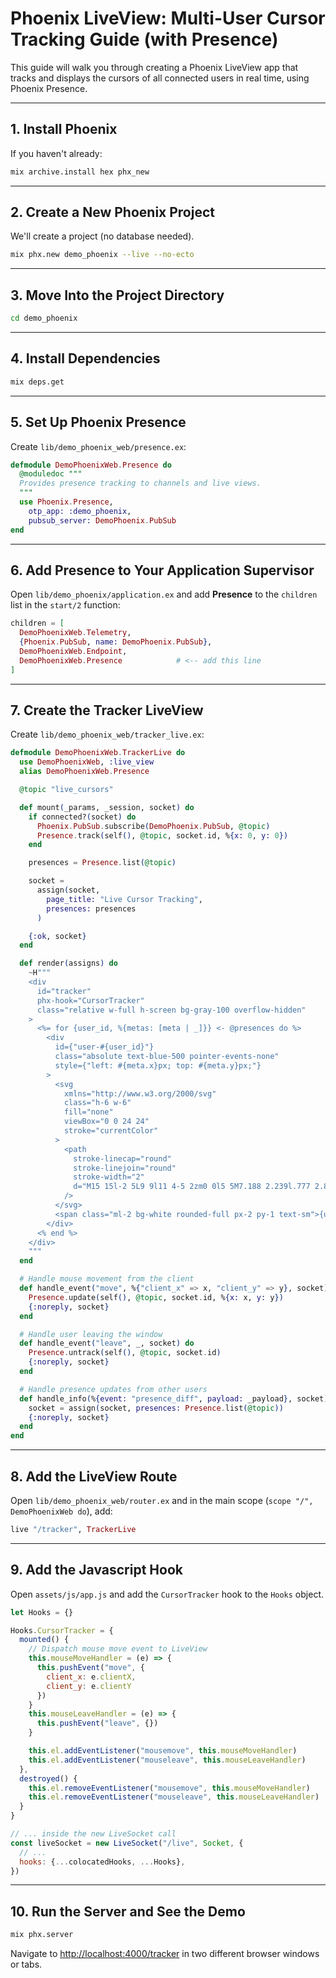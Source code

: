 # Phoenix LiveView: Multi-User Cursor Tracking Guide (with Presence)

This guide will walk you through creating a Phoenix LiveView app that tracks and displays the cursors of all connected users in real time, using Phoenix Presence.

---

## 1. Install Phoenix

If you haven't already:

```bash
mix archive.install hex phx_new
```

---

## 2. Create a New Phoenix Project

We'll create a project (no database needed).

```bash
mix phx.new demo_phoenix --live --no-ecto
```

---

## 3. Move Into the Project Directory

```bash
cd demo_phoenix
```

---

## 4. Install Dependencies

```bash
mix deps.get
```

---

## 5. Set Up Phoenix Presence

Create `lib/demo_phoenix_web/presence.ex`:

```elixir
defmodule DemoPhoenixWeb.Presence do
  @moduledoc """
  Provides presence tracking to channels and live views.
  """
  use Phoenix.Presence,
    otp_app: :demo_phoenix,
    pubsub_server: DemoPhoenix.PubSub
end
```

---

## 6. Add Presence to Your Application Supervisor

Open `lib/demo_phoenix/application.ex` and add **Presence** to the `children` list in the `start/2` function:

```elixir
children = [
  DemoPhoenixWeb.Telemetry,
  {Phoenix.PubSub, name: DemoPhoenix.PubSub},
  DemoPhoenixWeb.Endpoint,
  DemoPhoenixWeb.Presence            # <-- add this line
]
```

---

## 7. Create the Tracker LiveView

Create `lib/demo_phoenix_web/tracker_live.ex`:

```elixir
defmodule DemoPhoenixWeb.TrackerLive do
  use DemoPhoenixWeb, :live_view
  alias DemoPhoenixWeb.Presence

  @topic "live_cursors"

  def mount(_params, _session, socket) do
    if connected?(socket) do
      Phoenix.PubSub.subscribe(DemoPhoenix.PubSub, @topic)
      Presence.track(self(), @topic, socket.id, %{x: 0, y: 0})
    end

    presences = Presence.list(@topic)

    socket =
      assign(socket,
        page_title: "Live Cursor Tracking",
        presences: presences
      )

    {:ok, socket}
  end

  def render(assigns) do
    ~H"""
    <div
      id="tracker"
      phx-hook="CursorTracker"
      class="relative w-full h-screen bg-gray-100 overflow-hidden"
    >
      <%= for {user_id, %{metas: [meta | _]}} <- @presences do %>
        <div
          id={"user-#{user_id}"}
          class="absolute text-blue-500 pointer-events-none"
          style={"left: #{meta.x}px; top: #{meta.y}px;"}
        >
          <svg
            xmlns="http://www.w3.org/2000/svg"
            class="h-6 w-6"
            fill="none"
            viewBox="0 0 24 24"
            stroke="currentColor"
          >
            <path
              stroke-linecap="round"
              stroke-linejoin="round"
              stroke-width="2"
              d="M15 15l-2 5L9 9l11 4-5 2zm0 0l5 5M7.188 2.239l.777 2.897M5.136 7.965l-2.898-.777M13.95 4.05l-2.122 2.122m-5.657 5.656l-2.12 2.122"
            />
          </svg>
          <span class="ml-2 bg-white rounded-full px-2 py-1 text-sm">{user_id}</span>
        </div>
      <% end %>
    </div>
    """
  end

  # Handle mouse movement from the client
  def handle_event("move", %{"client_x" => x, "client_y" => y}, socket) do
    Presence.update(self(), @topic, socket.id, %{x: x, y: y})
    {:noreply, socket}
  end

  # Handle user leaving the window
  def handle_event("leave", _, socket) do
    Presence.untrack(self(), @topic, socket.id)
    {:noreply, socket}
  end

  # Handle presence updates from other users
  def handle_info(%{event: "presence_diff", payload: _payload}, socket) do
    socket = assign(socket, presences: Presence.list(@topic))
    {:noreply, socket}
  end
end
```

---

## 8. Add the LiveView Route

Open `lib/demo_phoenix_web/router.ex` and in the main scope (`scope "/", DemoPhoenixWeb do`), add:

```elixir
live "/tracker", TrackerLive
```

---

## 9. Add the Javascript Hook

Open `assets/js/app.js` and add the `CursorTracker` hook to the `Hooks` object.

```javascript
let Hooks = {}

Hooks.CursorTracker = {
  mounted() {
    // Dispatch mouse move event to LiveView
    this.mouseMoveHandler = (e) => {
      this.pushEvent("move", {
        client_x: e.clientX,
        client_y: e.clientY
      })
    }
    this.mouseLeaveHandler = (e) => {
      this.pushEvent("leave", {})
    }

    this.el.addEventListener("mousemove", this.mouseMoveHandler)
    this.el.addEventListener("mouseleave", this.mouseLeaveHandler)
  },
  destroyed() {
    this.el.removeEventListener("mousemove", this.mouseMoveHandler)
    this.el.removeEventListener("mouseleave", this.mouseLeaveHandler)
  }
}

// ... inside the new LiveSocket call
const liveSocket = new LiveSocket("/live", Socket, {
  // ...
  hooks: {...colocatedHooks, ...Hooks},
})
```

---

## 10. Run the Server and See the Demo

```bash
mix phx.server
```

Navigate to [http://localhost:4000/tracker](http://localhost:4000/tracker) in two different browser windows or tabs.

